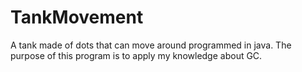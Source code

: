 # TankMovement
A tank made of dots that can move around programmed in java. The purpose of this program is to apply my knowledge about GC.
